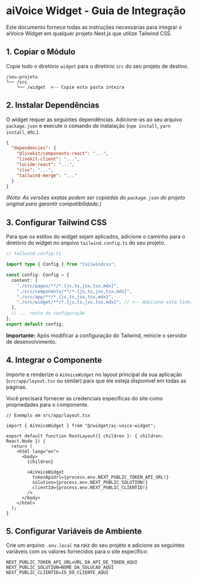 # aiVoice Widget - Guia de Integração

Este documento fornece todas as instruções necessárias para integrar o aiVoice Widget em qualquer projeto Next.js que utilize Tailwind CSS.

## 1. Copiar o Módulo

Copie todo o diretório `widget` para o diretório `src` do seu projeto de destino.

```
/seu-projeto
└── /src
    └── /widget  <-- Copie esta pasta inteira
```

## 2. Instalar Dependências

O widget requer as seguintes dependências. Adicione-as ao seu arquivo `package.json` e execute o comando de instalação (`npm install`, `yarn install`, etc.).

```json
{
  "dependencies": {
    "@livekit/components-react": "...",
    "livekit-client": "...",
    "lucide-react": "...",
    "clsx": "...",
    "tailwind-merge": "..."
  }
}
```
*(Nota: As versões exatas podem ser copiadas do `package.json` do projeto original para garantir compatibilidade.)*

## 3. Configurar Tailwind CSS

Para que os estilos do widget sejam aplicados, adicione o caminho para o diretório do widget no arquivo `tailwind.config.ts` do seu projeto.

```typescript
// tailwind.config.ts

import type { Config } from "tailwindcss";

const config: Config = {
  content: [
    "./src/pages/**/*.{js,ts,jsx,tsx,mdx}",
    "./src/components/**/*.{js,ts,jsx,tsx,mdx}",
    "./src/app/**/*.{js,ts,jsx,tsx,mdx}",
    "./src/widget/**/*.{js,ts,jsx,tsx,mdx}", // <-- Adicione esta linha
  ],
  // ... resto da configuração
};
export default config;
```
**Importante:** Após modificar a configuração do Tailwind, reinicie o servidor de desenvolvimento.

## 4. Integrar o Componente

Importe e renderize o `AiVoiceWidget` no layout principal da sua aplicação (`src/app/layout.tsx` ou similar) para que ele esteja disponível em todas as páginas.

Você precisará fornecer as credenciais específicas do site como propriedades para o componente.

```tsx
// Exemplo em src/app/layout.tsx

import { AiVoiceWidget } from "@/widget/ai-voice-widget";

export default function RootLayout({ children }: { children: React.Node }) {
  return (
    <html lang="en">
      <body>
        {children}
        
        <AiVoiceWidget 
          tokenApiUrl={process.env.NEXT_PUBLIC_TOKEN_API_URL!}
          solution={process.env.NEXT_PUBLIC_SOLUTION!}
          clientId={process.env.NEXT_PUBLIC_CLIENTID!}
        />
      </body>
    </html>
  );
}
```

## 5. Configurar Variáveis de Ambiente

Crie um arquivo `.env.local` na raiz do seu projeto e adicione as seguintes variáveis com os valores fornecidos para o site específico:

```
NEXT_PUBLIC_TOKEN_API_URL=URL_DA_API_DE_TOKEN_AQUI
NEXT_PUBLIC_SOLUTION=NOME_DA_SOLUCAO_AQUI
NEXT_PUBLIC_CLIENTID=ID_DO_CLIENTE_AQUI